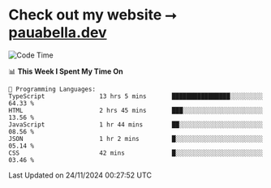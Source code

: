 # Check out my website ⭢ [pauabella.dev](https://pauabella.dev)

<!--START_SECTION:waka-->
![Code Time](http://img.shields.io/badge/Code%20Time-3%2C911%20hrs%2049%20mins-blue)

📊 **This Week I Spent My Time On** 

```text
💬 Programming Languages: 
TypeScript               13 hrs 5 mins       ████████████████░░░░░░░░░   64.33 % 
HTML                     2 hrs 45 mins       ███░░░░░░░░░░░░░░░░░░░░░░   13.56 % 
JavaScript               1 hr 44 mins        ██░░░░░░░░░░░░░░░░░░░░░░░   08.56 % 
JSON                     1 hr 2 mins         █░░░░░░░░░░░░░░░░░░░░░░░░   05.14 % 
CSS                      42 mins             █░░░░░░░░░░░░░░░░░░░░░░░░   03.46 % 
```


 Last Updated on 24/11/2024 00:27:52 UTC
<!--END_SECTION:waka-->
